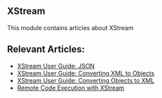 ## XStream

This module contains articles about XStream

## Relevant Articles:

- [XStream User Guide: JSON](http://www.baeldung.com/xstream-json-processing)
- [XStream User Guide: Converting XML to Objects](http://www.baeldung.com/xstream-deserialize-xml-to-object)
- [XStream User Guide: Converting Objects to XML](http://www.baeldung.com/xstream-serialize-object-to-xml)
- [Remote Code Execution with XStream](https://www.baeldung.com/java-xstream-remote-code-execution)
